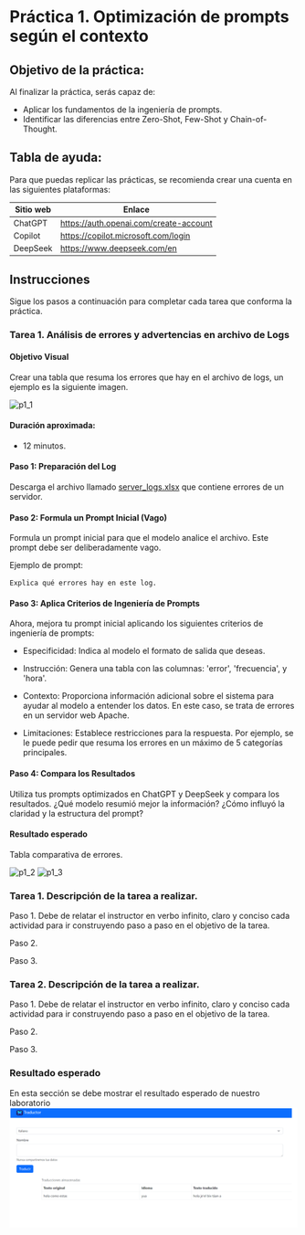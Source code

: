 # Práctica 1. Optimización de prompts según el contexto

## Objetivo de la práctica:
Al finalizar la práctica, serás capaz de:
- Aplicar los fundamentos de la ingeniería de prompts.
- Identificar las diferencias entre Zero-Shot, Few-Shot y Chain-of-Thought.

## Tabla de ayuda:
Para que puedas replicar las prácticas, se recomienda crear una cuenta en las siguientes plataformas:

| Sitio web | Enlace |
| --- | --- | 
| ChatGPT | https://auth.openai.com/create-account | 
| Copilot | https://copilot.microsoft.com/login |
| DeepSeek | https://www.deepseek.com/en |

## Instrucciones 
Sigue los pasos a continuación para completar cada tarea que conforma la práctica.

### Tarea 1. Análisis de errores y advertencias en archivo de Logs
#### Objetivo Visual 
Crear una tabla que resuma los errores que hay en el archivo de logs, un ejemplo es la siguiente imagen. 

<img width="581" height="361" alt="p1_1" src="https://github.com/user-attachments/assets/5e7d4bca-0c5d-47b7-b17e-1caa3af2c2ea" />


#### Duración aproximada:
- 12 minutos.

#### Paso 1: Preparación del Log
Descarga el archivo llamado [server_logs.xlsx](https://github.com/user-attachments/files/21859833/server_logs.xlsx) que contiene errores de un servidor.

#### Paso 2: Formula un Prompt Inicial (Vago)
Formula un prompt inicial para que el modelo analice el archivo. Este prompt debe ser deliberadamente vago.

Ejemplo de prompt:
```
Explica qué errores hay en este log.
```

#### Paso 3: Aplica Criterios de Ingeniería de Prompts
Ahora, mejora tu prompt inicial aplicando los siguientes criterios de ingeniería de prompts:

- Especificidad: Indica al modelo el formato de salida que deseas.

- Instrucción: Genera una tabla con las columnas: 'error', 'frecuencia', y 'hora'.

- Contexto: Proporciona información adicional sobre el sistema para ayudar al modelo a entender los datos. En este caso, se trata de errores en un servidor web Apache.

- Limitaciones: Establece restricciones para la respuesta. Por ejemplo, se le puede pedir que resuma los errores en un máximo de 5 categorías principales.

#### Paso 4: Compara los Resultados
Utiliza tus prompts optimizados en ChatGPT y DeepSeek y compara los resultados.
¿Qué modelo resumió mejor la información? ¿Cómo influyó la claridad y la estructura del prompt?

#### Resultado esperado
Tabla comparativa de errores.


<img width="520" height="278" alt="p1_2" src="https://github.com/user-attachments/assets/2d75cfdc-f716-4c37-9a59-f3e7023002c4" />

<img width="588" height="257" alt="p1_3" src="https://github.com/user-attachments/assets/9ce3edac-b091-45c9-a526-38967193eb5a" />





### Tarea 1. Descripción de la tarea a realizar.
Paso 1. Debe de relatar el instructor en verbo infinito, claro y conciso cada actividad para ir construyendo paso a paso en el objetivo de la tarea.

Paso 2. <!-- Añadir instrucción -->

Paso 3. <!-- Añadir instrucción -->

### Tarea 2. Descripción de la tarea a realizar.
Paso 1. Debe de relatar el instructor en verbo infinito, claro y conciso cada actividad para ir construyendo paso a paso en el objetivo de la tarea.

Paso 2. <!-- Añadir instrucción -->

Paso 3. <!-- Añadir instrucción -->

### Resultado esperado
En esta sección se debe mostrar el resultado esperado de nuestro laboratorio
![imagen resultado](../images/img3.png)

